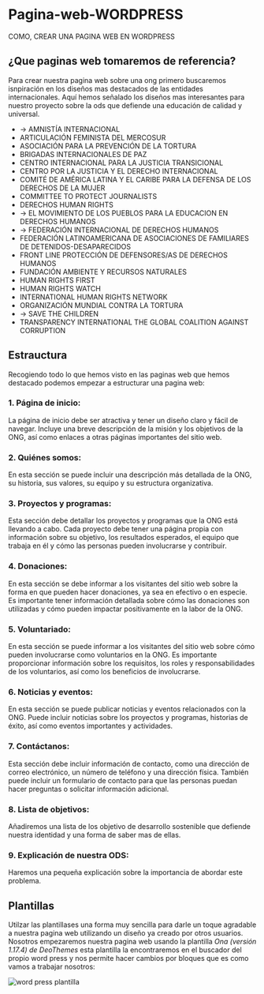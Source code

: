 # Pagina-web-WORDPRESS
COMO, CREAR UNA PAGINA WEB EN WORDPRESS

## ¿Que paginas web tomaremos de referencia?

Para crear nuestra pagina web sobre una ong primero buscaremos isnpiración en los diseños mas destacados de las entidades internacionales.
Aquí hemos señalado los diseños mas interesantes para nuestro proyecto sobre la ods que defiende una educación de calidad y universal.

- -> AMNISTÍA INTERNACIONAL
-   ARTICULACIÓN FEMINISTA DEL MERCOSUR
-   ASOCIACIÓN PARA LA PREVENCIÓN DE LA TORTURA
-   BRIGADAS INTERNACIONALES DE PAZ
-   CENTRO INTERNACIONAL PARA LA JUSTICIA TRANSICIONAL
-   CENTRO POR LA JUSTICIA Y EL DERECHO INTERNACIONAL
-   COMITÉ DE AMÉRICA LATINA Y EL CARIBE PARA LA DEFENSA DE LOS DERECHOS DE LA MUJER
-   COMMITTEE TO PROTECT JOURNALISTS
-   DERECHOS HUMAN RIGHTS
- -> EL MOVIMIENTO DE LOS PUEBLOS PARA LA EDUCACION EN DERECHOS HUMANOS
- -> FEDERACIÓN INTERNACIONAL DE DERECHOS HUMANOS
-   FEDERACIÓN LATINOAMERICANA DE ASOCIACIONES DE FAMILIARES DE DETENIDOS-DESAPARECIDOS
-   FRONT LINE PROTECCIÓN DE DEFENSORES/AS DE DERECHOS HUMANOS
-   FUNDACIÓN AMBIENTE Y RECURSOS NATURALES
-   HUMAN RIGHTS FIRST
-   HUMAN RIGHTS WATCH
-   INTERNATIONAL HUMAN RIGHTS NETWORK
-   ORGANIZACIÓN MUNDIAL CONTRA LA TORTURA
- -> SAVE THE CHILDREN
-   TRANSPARENCY INTERNATIONAL THE GLOBAL COALITION AGAINST CORRUPTION
    
## Estrauctura

Recogiendo todo lo que hemos visto en las paginas web que hemos destacado podemos empezar a estructurar una pagina web:

### 1.     Página de inicio:

 La página de inicio debe ser atractiva y tener un diseño claro y fácil de navegar. Incluye una breve descripción de la misión y los objetivos de la ONG, así como enlaces a otras páginas importantes del sitio web.

### 2.   Quiénes somos:

  En esta sección se puede incluir una descripción más detallada de la ONG, su historia, sus valores, su equipo y su estructura organizativa.

### 3. Proyectos y programas:

  Esta sección debe detallar los proyectos y programas que la ONG está llevando a cabo. Cada proyecto debe tener una página propia con información sobre su objetivo, los resultados esperados, el equipo que trabaja en él y cómo las personas pueden involucrarse y contribuir.

### 4.  Donaciones:

  En esta sección se debe informar a los visitantes del sitio web sobre la forma en que pueden hacer donaciones, ya sea en efectivo o en especie. Es importante tener información detallada sobre cómo las donaciones son utilizadas y cómo pueden impactar positivamente en la labor de la ONG.

### 5.  Voluntariado:

  En esta sección se puede informar a los visitantes del sitio web sobre cómo pueden involucrarse como voluntarios en la ONG. Es importante proporcionar información sobre los requisitos, los roles y responsabilidades de los voluntarios, así como los beneficios de involucrarse.

### 6.  Noticias y eventos:

  En esta sección se puede publicar noticias y eventos relacionados con la ONG. Puede incluir noticias sobre los proyectos y programas, historias de éxito, así como eventos importantes y actividades.

### 7.  Contáctanos:

  Esta sección debe incluir información de contacto, como una dirección de correo electrónico, un número de teléfono y una dirección física. También puede incluir un formulario de contacto para que las personas puedan hacer preguntas o solicitar información adicional.

### 8. Lista de objetivos:

  Añadiremos una lista de los objetivo de desarrollo sostenible que defiende nuestra identidad y una forma de saber mas de ellas.
    
### 9. Explicación de nuestra ODS:

  Haremos una pequeña explicación sobre la importancia de abordar este problema.
  
  ## Plantillas
  
  Utilzar las plantillases una forma muy sencilla para darle un toque agradable a nuestra pagina web utilizando un diseño ya creado por otros usuarios. Nosotros empezaremos nuestra pagina web usando la plantilla *Ona (versión 1.17.4) de DeoThemes* esta plantilla la encontraremos en  el buscador del propio word press y nos permite hacer cambios por bloques que es como vamos a trabajar nosotros:
  
  ![word press plantilla](https://user-images.githubusercontent.com/122264680/234847656-cc7a3455-99ff-40ea-bd95-92a94e230f62.png)
  
  
  
